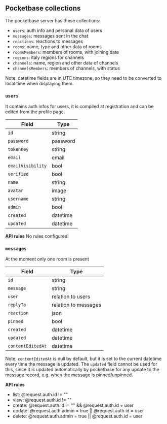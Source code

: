 ## Pocketbase collections

The pocketbase server has these collections:
- `users`: auth info and personal data of users
- `messages`: messages sent in the chat
- `reactions`: reactions to messages
- `rooms`: name, type and other data of rooms
- `roomsMembers`: members of rooms, with joining date
- `regions`: italy regions for channels
- `channels`: name, region and other data of channels
- `channelsMembers`: members of channels, with status

Note: datetime fields are in UTC timezone, so they need to be converted to local time when displaying them.


### `users`

It contains auth infos for users, it is compiled at registration and can be edited from the profile page.


| Field              | Type     |
|--------------------|----------|
| `id`               | string   |
| `password`         | password |
| `tokenKey`         | string   |
| `email`            | email    |
| `emailVisibility`  | bool     |
| `verified`         | bool     |
| `name`             | string   |
| `avatar`           | image    |
| `username`         | string   |
| `admin`            | bool     |
| `created`          | datetime |
| `updated`          | datetime |

**API rules**
No rules configured!


### `messages`

At the moment only one room is present

| Field              | Type     |
|--------------------|----------|
| `id`               | string   |
| `message`          | string   |
| `user`             | relation to users |
| `replyTo`          | relation to messages |
| `reaction`         | json     |
| `pinned`           | bool     |
| `created`          | datetime |
| `updated`          | datetime |
| `contentEditedAt`  | datetime |

Note: `contentEditedAt` is null by default, but it is set to the current datetime every time the message is updated. The `updated` field cannot be used for this, since it is updated automatically by pocketbase for any update to the message record, e.g. when the message is pinned/unpinned.

**API rules**
- list: @request.auth.id != ""
- view: @request.auth.id != ""
- create: @request.auth.id != "" && @request.auth.id = user
- update: @request.auth.admin = true || @request.auth.id = user
- delete: @request.auth.admin = true || @request.auth.id = user
